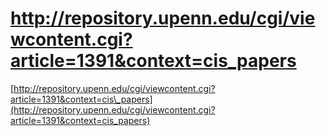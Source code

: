 <!--
id: 4721241532
link: http://tumblr.atmos.org/post/4721241532/http-repository-upenn-edu-cgi-viewcontent-cgi-article
slug: http-repository-upenn-edu-cgi-viewcontent-cgi-article
date: Mon Apr 18 2011 09:52:20 GMT-0700 (PDT)
publish: 2011-04-018
tags: 
title: http://repository.upenn.edu/cgi/viewcontent.cgi?article=1391&context=cis_papers
-->


http://repository.upenn.edu/cgi/viewcontent.cgi?article=1391&context=cis_papers
===============================================================================

[http://repository.upenn.edu/cgi/viewcontent.cgi?article=1391&context=cis\_papers](http://repository.upenn.edu/cgi/viewcontent.cgi?article=1391&context=cis_papers)

